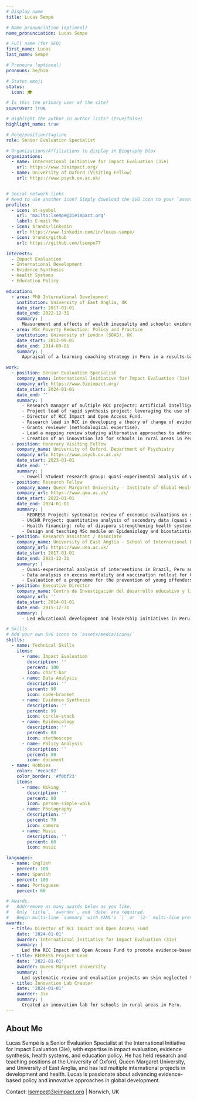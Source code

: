 ```yaml
---
# Display name
title: Lucas Sempé

# Name pronunciation (optional)
name_pronunciation: Lucas Sempe

# Full name (for SEO)
first_name: Lucas
last_name: Sempé

# Pronouns (optional)
pronouns: he/him

# Status emoji
status:
  icon: 🎓

# Is this the primary user of the site?
superuser: true

# Highlight the author in author lists? (true/false)
highlight_name: true

# Role/position/tagline
role: Senior Evaluation Specialist

# Organizations/Affiliations to display in Biography blox
organizations:
  - name: International Initiative for Impact Evaluation (3ie)
    url: https://www.3ieimpact.org/
  - name: University of Oxford (Visiting Fellow)
    url: https://www.psych.ox.ac.uk/


# Social network links
# Need to use another icon? Simply download the SVG icon to your `assets/media/icons/` folder.
profiles:
  - icon: at-symbol
    url: 'mailto:lsempe@3ieimpact.org'
    label: E-mail Me
  - icon: brands/linkedin
    url: https://www.linkedin.com/in/lucas-sempe/
  - icon: brands/github
    url: https://github.com/lsempe77

interests:
  - Impact Evaluation
  - International Development
  - Evidence Synthesis
  - Health Systems
  - Education Policy

education:
  - area: PhD International Development
    institution: University of East Anglia, UK
    date_start: 2017-01-01
    date_end: 2022-12-31
    summary: |
      Measurement and effects of wealth inequality and schools: evidence from PISA
  - area: MSc Poverty Reduction: Policy and Practice
    institution: University of London (SOAS), UK
    date_start: 2013-09-01
    date_end: 2014-09-01
    summary: |
      Appraisal of a learning coaching strategy in Peru in a results-based rationality

work:
  - position: Senior Evaluation Specialist
    company_name: International Initiative for Impact Evaluation (3ie)
    company_url: https://www.3ieimpact.org/
    date_start: 2024-01-01
    date_end: ''
    summary: |
      - Research manager of multiple RCC projects: Artificial Intelligence and agriculture; the impact of climate change on railways.
      - Project lead of rapid synthesis project: leveraging the use of AI in evidence synthesis.
      - Director of RCC Impact and Open Access Fund.
      - Research lead in RCC in developing a theory of change of evidence use in policy in LMICs.
      - Grants reviewer (methodological expertise).
      - Lead a mapping review studying alternative approaches to addressing impact evaluation and causality in fragile and conflict-affected settings.
      - Creation of an innovation lab for schools in rural areas in Peru.
  - position: Honorary Visiting Fellow
    company_name: University of Oxford, Department of Psychiatry
    company_url: https://www.psych.ox.ac.uk/
    date_start: 2023-01-01
    date_end: ''
    summary: |
      - Oxwell Student research group: quasi-experimental analysis of wellbeing and mental health of school-aged children and young people. Focusing on self-harm and online exposure.
  - position: Research Fellow
    company_name: Queen Margaret University - Institute of Global Health and Development
    company_url: https://www.qmu.ac.uk/
    date_start: 2022-01-01
    date_end: 2024-01-01
    summary: |
      - REDRESS Project: systematic review of economic evaluations on skin NTDS; evaluation design, sampling strategy, data collection and analysis of health financing system and health workers costs; epidemiological analysis, quantitative evaluation of intervention to increase access of people with skin neglected tropical diseases to the health system in Liberia.
      - UNCHR Project: quantitative analysis of secondary data (quasi experimental) on access to health for refugees and vulnerable migrant communities across six countries.
      - Health financing: role of diaspora strengthening health systems; financial autonomy of primary health providers (for WHO); performance based budgeting (for WHO).
      - Design and teaching MSc module on Epidemiology and biostatistics.
  - position: Research Assistant / Associate
    company_name: University of East Anglia - School of International Development
    company_url: https://www.uea.ac.uk/
    date_start: 2017-01-01
    date_end: 2021-12-31
    summary: |
      - Quasi-experimental analysis of interventions in Brazil, Peru and Argentina integrating health and social protection for older and disabled people
      - Data analysis on excess mortality and vaccination rollout for COVID-19 for Low- and Middle-Income Countries
      - Evaluation of a programme for the prevention of young offenders in Norfolk, UK.
  - position: Executive Director
    company_name: Centro de Investigación del desarrollo educativo y liderazgo - Peru
    company_url: ''
    date_start: 2014-01-01
    date_end: 2015-12-31
    summary: |
      - Led educational development and leadership initiatives in Peru.

# Skills
# Add your own SVG icons to `assets/media/icons/`
skills:
  - name: Technical Skills
    items:
      - name: Impact Evaluation
        description: ''
        percent: 100
        icon: chart-bar
      - name: Data Analysis
        description: ''
        percent: 90
        icon: code-bracket
      - name: Evidence Synthesis
        description: ''
        percent: 90
        icon: circle-stack
      - name: Epidemiology
        description: ''
        percent: 80
        icon: stethoscope
      - name: Policy Analysis
        description: ''
        percent: 80
        icon: document
  - name: Hobbies
    color: '#eeac02'
    color_border: '#f0bf23'
    items:
      - name: Hiking
        description: ''
        percent: 80
        icon: person-simple-walk
      - name: Photography
        description: ''
        percent: 70
        icon: camera
      - name: Music
        description: ''
        percent: 60
        icon: music

languages:
  - name: English
    percent: 100
  - name: Spanish
    percent: 100
  - name: Portuguese
    percent: 60

# Awards.
#   Add/remove as many awards below as you like.
#   Only `title`, `awarder`, and `date` are required.
#   Begin multi-line `summary` with YAML's `|` or `|2-` multi-line prefix and indent 2 spaces below.
awards:
  - title: Director of RCC Impact and Open Access Fund
    date: '2024-01-01'
    awarder: International Initiative for Impact Evaluation (3ie)
    summary: |
      Led the RCC Impact and Open Access Fund to promote evidence-based policy and open access research.
  - title: REDRESS Project Lead
    date: '2022-01-01'
    awarder: Queen Margaret University
    summary: |
      Led systematic review and evaluation projects on skin neglected tropical diseases in Liberia.
  - title: Innovation Lab Creator
    date: '2024-01-01'
    awarder: 3ie
    summary: |
      Created an innovation lab for schools in rural areas in Peru.
---
```


## About Me

Lucas Sempé is a Senior Evaluation Specialist at the International Initiative for Impact Evaluation (3ie), with expertise in impact evaluation, evidence synthesis, health systems, and education policy. He has held research and teaching positions at the University of Oxford, Queen Margaret University, and University of East Anglia, and has led multiple international projects in development and health. Lucas is passionate about advancing evidence-based policy and innovative approaches in global development.

Contact: lsempe@3ieimpact.org | Norwich, UK
